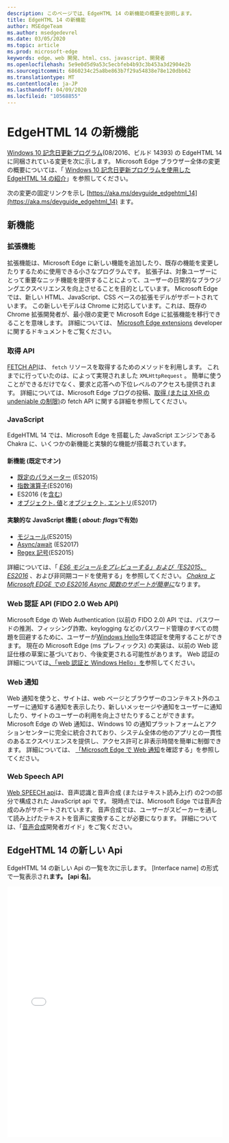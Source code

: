 ```yaml
---
description: このページでは、EdgeHTML 14 の新機能の概要を説明します。
title: EdgeHTML 14 の新機能
author: MSEdgeTeam
ms.author: msedgedevrel
ms.date: 03/05/2020
ms.topic: article
ms.prod: microsoft-edge
keywords: edge、web 開発、html、css、javascript、開発者
ms.openlocfilehash: 5e9e0d5d9a53c5ecbfeb4b93c3b453a3d2904e2b
ms.sourcegitcommit: 6860234c25a8be863b7f29a54838e78e120dbb62
ms.translationtype: MT
ms.contentlocale: ja-JP
ms.lasthandoff: 04/09/2020
ms.locfileid: "10568855"
---
```

# EdgeHTML 14 の新機能
[Windows 10 記念日更新プログラム](https://blogs.windows.com/windowsexperience/2016/06/29/windows-10-anniversary-update-available-august-2/)(08/2016、ビルド 14393) の EdgeHTML 14 に同梱されている変更を次に示します。 Microsoft Edge ブラウザー全体の変更の概要については、「 [Windows 10 記念日更新プログラムを使用した EdgeHTML 14 の紹介](https://blogs.windows.com/msedgedev/2016/08/04/introducing-edgehtml-14)」を参照してください。

次の変更の固定リンクを示し [https://aka.ms/devguide_edgehtml_14](https://aka.ms/devguide_edgehtml_14) ます。

## 新機能

### 拡張機能
拡張機能は、Microsoft Edge に新しい機能を追加したり、既存の機能を変更したりするために使用できる小さなプログラムです。 拡張子は、対象ユーザーにとって重要なニッチ機能を提供することによって、ユーザーの日常的なブラウジングエクスペリエンスを向上させることを目的としています。 Microsoft Edge では、新しい HTML、JavaScript、CSS ベースの拡張モデルがサポートされています。 この新しいモデルは Chrome に対応しています。これは、既存の Chrome 拡張開発者が、最小限の変更で Microsoft Edge に拡張機能を移行できることを意味します。 詳細については、 [Microsoft Edge extensions](https://docs.microsoft.com/microsoft-edge/extensions) developer に関するドキュメントをご覧ください。 

### 取得 API
[FETCH API](https://fetch.spec.whatwg.org/#fetch-api)は、 `fetch` リソースを取得するためのメソッドを利用します。 これまでに行っていたのは、によって実現されました `XMLHttpRequest` 。 簡単に使うことができるだけでなく、要求と応答への下位レベルのアクセスも提供されます。 詳細については、Microsoft Edge ブログの投稿、[取得 (または XHR の undeniable の制限)](https://blogs.windows.com/msedgedev/2016/05/24/fetch-and-xhr-limitations/)の fetch API に関する詳細を参照してください。

### JavaScript

EdgeHTML 14 では、Microsoft Edge を搭載した JavaScript エンジンである Chakra に、いくつかの新機能と実験的な機能が搭載されています。

#### 新機能 (既定でオン)

* [既定のパラメーター](https://developer.microsoft.com/microsoft-edge/platform/status/defaultparameteres6) (ES2015)
* [指数演算子](https://developer.microsoft.com/microsoft-edge/platform/status/exponentiationoperatores2016)(ES2016)
* ES2016 (を[含む](https://developer.microsoft.com/microsoft-edge/platform/status/arrayprototypeincludeses2016))
* [オブジェクト. 値](https://developer.mozilla.org/docs/Web/JavaScript/Reference/Global_Objects/Object/values)と[オブジェクト. エントリ](https://developer.mozilla.org/docs/Web/JavaScript/Reference/Global_Objects/Object/entries)(ES2017)

#### 実験的な JavaScript 機能 ( *about: flags*で有効)

* [モジュール](https://blogs.windows.com/msedgedev/2016/05/17/es6-modules-and-beyond/)(ES2015)
* [Async/await](https://developer.microsoft.com/microsoft-edge/platform/status/asyncfunctionses2016) (ES2017)
* [Regex 記号](https://developer.microsoft.com/microsoft-edge/platform/status/regexpbuiltinses6)(ES2015)

詳細については、「 [*ES6 モジュールをプレビューする」および「ES2015、ES2016*](https://blogs.windows.com/msedgedev/2016/05/17/es6-modules-and-beyond/) 、および非同期コードを使用する」を参照してください。 [*Chakra と Microsoft EDGE での ES2016 Async 関数のサポートが簡単に*](https://blogs.windows.com/msedgedev/2015/09/30/asynchronous-code-gets-easier-with-es2016-async-function-support-in-chakra-and-microsoft-edge/)なります。

### Web 認証 API (FIDO 2.0 Web API)
Microsoft Edge の Web Authentication (以前の FIDO 2.0) API では、パスワードの推測、フィッシング詐欺、keylogging などのパスワード管理のすべての問題を回避するために、ユーザーが[Windows Hello](https://go.microsoft.com/fwlink/p/?LinkID=624961)生体認証を使用することができます。 現在の Microsoft Edge (ms プレフィックス) の実装は、以前の Web 認証仕様の草案に基づいており、今後変更される可能性があります。 Web 認証の詳細については[、「web 認証と Windows Hello」を](https://docs.microsoft.com/microsoft-edge/dev-guide/device/web-authentication)参照してください。

### Web 通知
Web 通知を使うと、サイトは、web ページとブラウザーのコンテキスト外のユーザーに通知する通知を表示したり、新しいメッセージや通知をユーザーに通知したり、サイトのユーザーの利用を向上させたりすることができます。 Microsoft Edge の Web 通知は、Windows 10 の通知プラットフォームとアクションセンターに完全に統合されており、システム全体の他のアプリとの一貫性のあるエクスペリエンスを提供し、アクセス許可と非表示時間を簡単に制御できます。 詳細については、 [「Microsoft Edge で Web 通知](https://blogs.windows.com/msedgedev/2016/05/16/web-notifications-microsoft-edge/)を確認する」を参照してください。 

### Web Speech API
[Web SPEECH api](https://dvcs.w3.org/hg/speech-api/raw-file/tip/speechapi.html)は、音声認識と音声合成 (またはテキスト読み上げ) の2つの部分で構成された JavaScript api です。 現時点では、Microsoft Edge では音声合成のみがサポートされています。 音声合成では、ユーザーがスピーカーを通して読み上げたテキストを音声に変換することが必要になります。 詳細については、「[音声合成](https://docs.microsoft.com/microsoft-edge/dev-guide/multimedia/web-speech-api)開発者ガイド」をご覧ください。 

## EdgeHTML 14 の新しい Api

EdgeHTML 14 の新しい Api の一覧を次に示します。 [Interface name] の形式で一覧表示され**ます。 [api 名]**。
<iframe height='585' scrolling='no' title='EdgeHTML 14 の新しい Api' src='//codepen.io/MSEdgeDev/embed/oWMEPE/?height=585&theme-id=23761&default-tab=result&embed-version=2' frameborder='no' allowtransparency='true' allowfullscreen='true' style='width: 100%;'><a href='https://codepen.io/MSEdgeDev/pen/oWMEPE/'> </a> <a href='https://codepen.io/MSEdgeDev'> CodePen の MSEdgeDev (@MSEdgeDev </a> ) で <a href='https://codepen.io'> の Pen New api については、「EdgeHTML 14」を参照してください </a> 。
</iframe>
